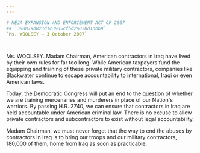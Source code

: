 ```yaml
---
---

# MEJA EXPANSION AND ENFORCEMENT ACT OF 2007
## `388879d823d1c3805cfbd2a07bd1dbb9`
`Ms. WOOLSEY — 3 October 2007`

---
```



Ms. WOOLSEY. Madam Chairman, American contractors in Iraq have lived 
by their own rules for far too long. While American taxpayers fund the 
equipping and training of these private military contractors, companies 
like Blackwater continue to escape accountability to international, 
Iraqi or even American laws.

Today, the Democratic Congress will put an end to the question of 
whether we are training mercenaries and murderers in place of our 
Nation's warriors. By passing H.R. 2740, we can ensure that contractors 
in Iraq are held accountable under American criminal law. There is no 
excuse to allow private contractors and subcontractors to exist without 
legal accountability.

Madam Chairman, we must never forget that the way to end the abuses 
by contractors in Iraq is to bring our troops and our military 
contractors, 180,000 of them, home from Iraq as soon as practicable.
